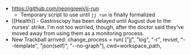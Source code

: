 - https://github.com/neongreen/jj-run
	- Temporary script to use until `jj run` is finally formalized
- [[Health]] - Gastroscopy has been delayed until August due to the nurses' strike. I'm not too worried, though, after the doctor said they've moved away from using them as a monitoring process.
- New Trackball arrived: change_process = run(
          ["jj", "log", "-r", revset, "--template", "json(self)", "--no-graph"],
          cwd=workspace_path,